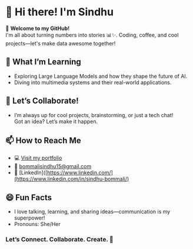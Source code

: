 # 👋 Hi there! I'm Sindhu

🌟 **Welcome to my GitHub!**  
I'm all about turning numbers into stories 📊✨. Coding, coffee, and cool projects—let's make data awesome together! 

## 🌱 What I’m Learning
- Exploring Large Language Models and how they shape the future of AI.
- Diving into multimedia systems and their real-world applications.

## 🤝 Let’s Collaborate!
- I’m always up for cool projects, brainstorming, or just a tech chat!  
  Got an idea? Let’s make it happen.

## 📫 How to Reach Me
- 💻 [Visit my portfolio]()
- 📧 [bommalisindhu15@gmail.com](mailto:bommalisindhu15@gmail.com)
- 💼 [LinkedIn]([https://www.linkedin.com/](https://www.linkedin.com/in/sindhu-bommali/)

## 😄 Fun Facts
- I love talking, learning, and sharing ideas—communication is my superpower!  
- Pronouns: She/Her

### Let’s **Connect. Collaborate. Create.** 🚀

